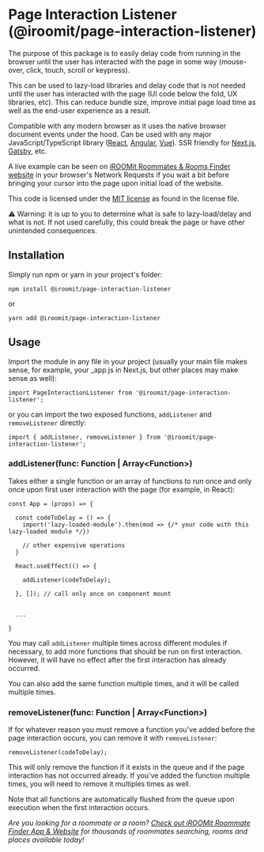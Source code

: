 # Page Interaction Listener (@iroomit/page-interaction-listener)

The purpose of this package is to easily delay code from running in the browser until the user has interacted with the page in some way (mouse-over, click, touch, scroll or keypress).

This can be used to lazy-load libraries and delay code that is not needed until the user has interacted with the page (UI code below the fold, UX libraries, etc). This can reduce bundle size, improve initial page load time as well as the end-user experience as a result.

Compatible with any modern browser as it uses the native browser document events under the hood. Can be used with any major JavaScript/TypeScript library ([React](https://reactjs.org/), [Angular](https://angular.io/), [Vue](https://vuejs.org/)). SSR friendly for [Next.js](https://nextjs.org/), [Gatsby](https://www.gatsbyjs.com/), etc.

A live example can be seen on [iROOMit Roommates & Rooms Finder website](https://www.iroomit.com/) in your browser's Network Requests if you wait a bit before bringing your cursor into the page upon initial load of the website.

This code is licensed under the [MIT license](https://github.com/iroomitapp/page-interaction-listener/LICENSE) as found in the license file.

⚠️ Warning: it is up to you to determine what is safe to lazy-load/delay and what is not. If not used carefully, this could break the page or have other unintended consequences.

## Installation

Simply run npm or yarn in your project's folder:

```
npm install @iroomit/page-interaction-listener
```

or 

```
yarn add @iroomit/page-interaction-listener
```

## Usage

Import the module in any file in your project (usually your main file makes sense, for example, your _app.js in Next.js, but other places may make sense as well):

```
import PageInteractionListener from '@iroomit/page-interaction-listener';
```

or you can import the two exposed functions, ```addListener``` and ```removeListener``` directly:

```
import { addListener, removeListener } from '@iroomit/page-interaction-listener';
```

### addListener(func: Function | Array\<Function\>)

Takes either a single function or an array of functions to run once and only once upon first user interaction with the page (for example, in React):

```
const App = (props) => {

  const codeToDelay = () => {
    import('lazy-loaded-module').then(mod => {/* your code with this lazy-loaded module */})
    
    // other expensive operations
  }

  React.useEffect(() => {
  
    addListener(codeToDelay);
  
  }, []); // call only once on component mount
  
  
  ...

}
```

You may call ```addListener``` multiple times across different modules if necessary, to add more functions that should be run on first interaction. However, it will have no effect after the first interaction has already occurred.

You can also add the same function multiple times, and it will be called multiple times.

### removeListener(func: Function | Array\<Function\>)

If for whatever reason you must remove a function you've added before the page interaction occurs, you can remove it with ```removeListener```:

```
removeListener(codeToDelay);
```

This will only remove the function if it exists in the queue and if the page interaction has not occurred already. If you've added the function multiple times, you will need to remove it multiples times as well.

Note that all functions are automatically flushed from the queue upon execution when the first interaction occurs.

*Are you looking for a roommate or a room? [Check out iROOMit Roommate Finder App & Website](https://www.iroomit.com/) for thousands of roommates searching, rooms and places available today!*
